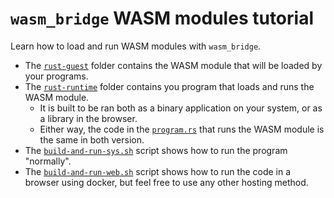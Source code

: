 # `wasm_bridge` WASM modules tutorial

Learn how to load and run WASM modules with `wasm_bridge`.

 - The [`rust-guest`](/rust-guest) folder contains the WASM module that will be loaded by your programs.
 - The [`rust-runtime`](/rust-runtime) folder contains you program that loads and runs the WASM module.
   - It is built to be ran both as a binary application on your system, or as a library in the browser.
   - Either way, the code in the [`program.rs`](/rust-runtime/src/program.rs) that runs the WASM module is the same in both version.
 - The [`build-and-run-sys.sh`](/build-and-run-sys.sh) script shows how to run the program "normally".
 - The [`build-and-run-web.sh`](/build-and-run-web.sh) script shows how to run the code in a browser using docker, but feel free to use any other hosting method.